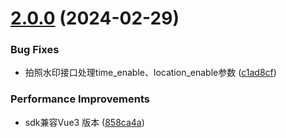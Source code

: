 # [2.0.0](https://github.com/WorkPlusFE/js-sdk/compare/v2.0.0-beta.13...v2.0.0) (2024-02-29)


### Bug Fixes

* 拍照水印接口处理time_enable、location_enable参数 ([c1ad8cf](https://github.com/WorkPlusFE/js-sdk/commit/c1ad8cfffbb1ad80b5909f925d76e9e5ebdeb349))


### Performance Improvements

* sdk兼容Vue3 版本 ([858ca4a](https://github.com/WorkPlusFE/js-sdk/commit/858ca4a6669577aecd222a459f094c28bf00037c))



